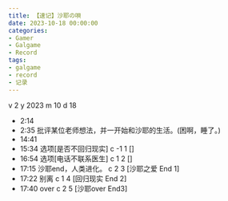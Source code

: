 ```yaml
---
title: 【速记】沙耶の唄
date: 2023-10-18 00:00:00
categories:
- Gamer
- Galgame
- Record
tags:
- galgame
- record
- 记录
---
```

v 2
y 2023
m 10
d 18
- 2:14
- 2:35
批评某位老师想法，并一开始和沙耶的生活。(困啊，睡了。)
- 14:41
- 15:34
选项[是否不回归现实]
c -1 1 []
- 16:54
选项[电话不联系医生]
c 1 2 []
- 17:15
沙耶end，人类进化。
c 2 3 [沙耶之爱 End 1]
- 17:22
别离
c 1 4 [回归现实 End 2]
- 17:40
over
c 2 5 [沙耶over End3]
